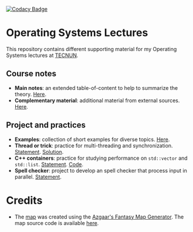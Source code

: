 [![Codacy Badge](https://api.codacy.com/project/badge/Grade/319dcb85737f4a56b905e416d5e54940)](https://www.codacy.com/manual/cbuchart/operating_systems_lectures?utm_source=github.com&amp;utm_medium=referral&amp;utm_content=cbuchart/operating_systems_lectures&amp;utm_campaign=Badge_Grade)

# Operating Systems Lectures

This repository contains different supporting material for my Operating Systems lectures at [TECNUN](https://www.tecnun.es).

## Course notes

-   **Main notes**: an extended table-of-content to help to summarize the theory. [Here](notes/notes.md).
-   **Complementary material**: additional material from external sources. [Here](notes/complementary.md).

## Project and practices

-   **Examples**: collection of short examples for diverse topics. [Here](src/examples).
-   **Thread or trick**: practice for multi-threading and synchronization. [Statement](src/ThreadOrTrick/README.md). [Solution](src/ThreadOrTrick/solution.cpp).
-   **C++ containers**: practice for studying performance on ```std::vector``` and ```std::list```. [Statement](src/CppContainers/README.md). [Code](src/CppContainers/cpp_basic_containers.cpp).
-   **Spell checker**: project to develop an spell checker that process input in parallel. [Statement](src/SpellChecker/README.md).

# Credits

-   The [map](images/map.jpg) was created using the [Azgaar's Fantasy Map Generator](https://azgaar.github.io/Fantasy-Map-Generator/). The map source code is available [here](images/os_topics.map).
